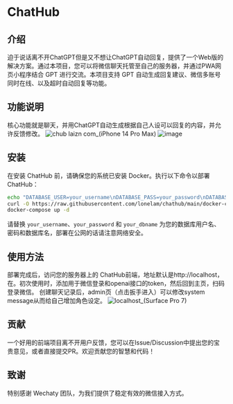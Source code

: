 # ChatHub

## 介绍

迫于说话离不开ChatGPT但是又不想让ChatGPT自动回复，提供了一个Web版的解决方案。通过本项目，您可以将微信聊天托管至自己的服务器，并通过PWA网页小程序结合 GPT 进行交流。本项目支持 GPT 自动生成回复建议、微信多账号同时在线、以及超时自动回复等功能。

## 功能说明

核心功能就是聊天，并用ChatGPT自动生成根据自己人设可以回复的内容，并允许反馈修改。
![chub laizn com_(iPhone 14 Pro Max)](https://github.com/lonelam/chathub/assets/16681599/cffbe25c-a114-4312-b008-a746203c8f01)
![image](https://github.com/lonelam/chathub/assets/16681599/d42e8a74-e19b-4c3d-9342-30d06161c98b)


## 安装

在安装 ChatHub 前，请确保您的系统已安装 Docker。执行以下命令以部署 ChatHub：

```bash
echo "DATABASE_USER=your_username\nDATABASE_PASS=your_password\nDATABASE_NAME=your_dbname" > .env
curl -O https://raw.githubusercontent.com/lonelam/chathub/main/docker-compose.yml
docker-compose up -d
```

请替换 `your_username`、`your_password` 和 `your_dbname` 为您的数据库用户名、密码和数据库名，部署在公网的话请注意网络安全。

## 使用方法

部署完成后，访问您的服务器上的 ChatHub前端，地址默认是http://localhost，在。初次使用时，添加用于微信登录和openai接口的token，然后回到主页，扫码登录微信。
创建聊天记录后，admin页（点击扳手进入）可以修改system message从而给自己增加角色设定。
![localhost_(Surface Pro 7)](https://github.com/lonelam/chathub/assets/16681599/b8178619-b13e-4216-a4ef-dcb53398caa1)


## 贡献

一个好用的前端项目离不开用户反馈，您可以在Issue/Discussion中提出您的宝贵意见，或者直接提交PR。欢迎贡献您的智慧和代码！

## 致谢

特别感谢 Wechaty 团队，为我们提供了稳定有效的微信接入方式。
